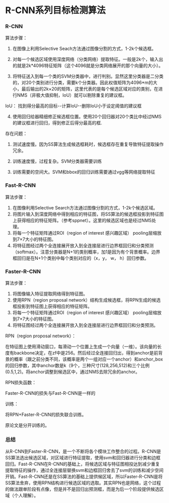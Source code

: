 # R-CNN系列目标检测算法

### R-CNN

算法步骤：

1. 在图像上利用Selective Seach方法通过图像分割的方式，1-2k个候选框。

2. 对每一个候选区域使用深度网络（分类网络）提取特征。一般是2k个，输入出的就是2k*4096特征矩阵（这个4096就是分类网络展开的那个向量的大小）。

3. 将特征送入到每一个类的SVM分类器中，进行判别。显然这里分类器是二分类的，对20个类别进行分类，需要k个分类器。因此权值矩阵为4096*m的大小，最后输出的2k×20的矩阵，这里代表的是每个候选区域对应的类别，在进行NMS（非极大值抑制，IoU）就可以剔除重复的建议框。

IoU： 找到得分最高的目标--计算IoU--删除IoU小于设定阈值的建议框

4. 使用回归给器精细修正候选框位置。使用20个回归器对20个类比中经过NMS的建议框进行回归，得到修正后得分最高的框.

存在问题：

1. 测试速度慢。因为SS算法生成候选框耗时，候选框存在重复导致特征提取操作冗余。

2. 训练速度慢，过程复杂。SVM分类器需要训练

3. 训练需要的空间大。SVM和bbox的回归训练需要通过vgg等网络提取特征

### Fast-R-CNN

算法步骤：

1. 在图像利用Selective Search方法通过图像分割的方式，1-2k个候选区域。
2. 将图片输入到深度网络中得到相应的特征图，将SS算法的候选框投影到特征图上获得相应的特征矩阵。（参考sppnet）。这里的候选区域也是经过NMS处理。 
3. 将每一个特征矩阵通过ROI（region of interest 感兴趣区域） pooling层缩放到7×7大小的特征图。
4. 将特征图经过两个全连接展开放入到全连接层进行边界框回归和分类预测（softmax）。注意分类器是N+1的类别概率，加1是因为有个背景概率。边界框回归是在N+1个类别中每个类别对应的（x，y， w， h）回归参数。

### Faster-R-CNN

算法步骤： 

1. 将图像输入特征提取网络得到特征图。
2. 使用RPN（region proposal network）结构生成候选框，将RPN生成的候选框投影到特征图上获得相应的特征矩阵。
3. 将每一个特征矩阵通过ROI（region of interest 感兴趣区域） pooling层缩放到7×7大小的特征图。
4. 将特征图经过两个全连接展开放入到全连接层进行边界框回归和分类预测。

RPN（region proposal network）：

在特征图上使用滑动窗口，每滑动一个位置上生成一个向量（一维）。该向量的长度有backbone决定，在zf中是256。然后经过全连接回归出，得到anchor是前背景的概率（跟之前分类不同，该概率是两个一组对应一个anchor）和anchor_box的回归参数，其中anchor数是k（9个，三种尺寸(128,256,512)和三个比例(0.5,1,2)。将anchor调整到候选区中，通过NMS去除冗余的anchor。

RPN损失函数：
    
Faster-R-CNN的损失与Fast-R-CNN是一样的

训练：

将RPN+Faster-R-CNN的损失联合训练。

原论文是分开训练的。

### 总结
从R-CNN到Faster-R-CNN，是一个不断将各个模块工作整合的过程。R-CNN是SS算法选出候选区域，对区域进行特征提取，使用svm和回归器进行分类和边框回归。Fast-R-CNN在R-CNN的基础上，将候选区域与特征图相投达到减少重复提取特征的操作，通过全连接层替换svm和边框回归舍去了svm的训练和减少空间开销。Fast-R-CNN还是在SS算法的基础上提供候区域，所以Faster-R-CNN是将SS算法舍弃，使用RPN结构进行候选区域的选取。其实RPN也是网络，这个过程的做法跟单阶段有点像，但是并不是回归出预测框，而是为后一个阶段提供候选区域（个人理解）。